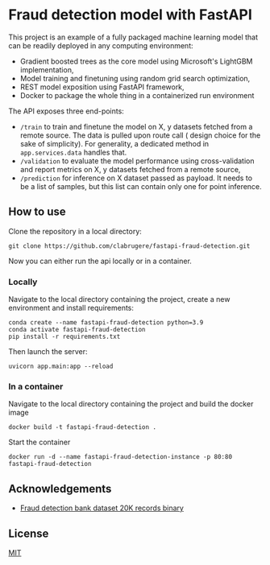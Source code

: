 # Fraud detection model with FastAPI

This project is an example of a fully packaged machine learning model that can be readily deployed in any computing
environment:

- Gradient boosted trees as the core model using Microsoft's LightGBM implementation,
- Model training and finetuning using random grid search optimization,
- REST model exposition using FastAPI framework,
- Docker to package the whole thing in a containerized run environment

The API exposes three end-points:

- `/train` to train and finetune the model on X, y datasets fetched from a remote source. The data is pulled upon route
  call (
  design choice for the sake of simplicity). For generality, a dedicated method in `app.services.data` handles that.
- `/validation` to evaluate the model performance using cross-validation and report metrics on X, y datasets fetched
  from a remote source,
- `/prediction` for inference on X dataset passed as payload. It needs to be a list of samples, but this list can
  contain only one for point inference.

## How to use

Clone the repository in a local directory:

```
git clone https://github.com/clabrugere/fastapi-fraud-detection.git
```

Now you can either run the api locally or in a container.

### Locally

Navigate to the local directory containing the project, create a new environment and install requirements:

```
conda create --name fastapi-fraud-detection python=3.9
conda activate fastapi-fraud-detection
pip install -r requirements.txt
```

Then launch the server:

```
uvicorn app.main:app --reload
```

### In a container

Navigate to the local directory containing the project and build the docker image

```
docker build -t fastapi-fraud-detection .
```

Start the container

```
docker run -d --name fastapi-fraud-detection-instance -p 80:80 fastapi-fraud-detection
```

## Acknowledgements

- [Fraud detection bank dataset 20K records binary ](https://www.kaggle.com/volodymyrgavrysh/fraud-detection-bank-dataset-20k-records-binary)

## License

[MIT](LICENSE)
